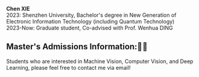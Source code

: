 **Chen XIE** \
2023: Shenzhen University, Bachelor's degree in New Generation of Electronic Information Technology (including Quantum Technology) \
2023-Now: Graduate student, Co-advised with Prof. Wenhua DING

## Master's Admissions Information:🌟🌟
Students who are interested in Machine Vision, Computer Vision, and Deep Learning, please feel free to contact me via email!
